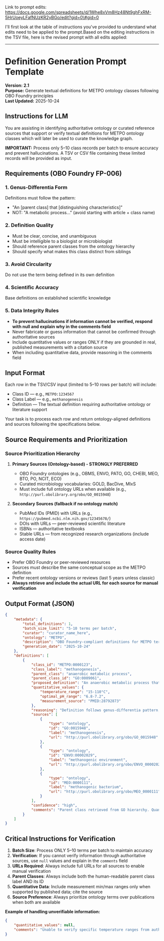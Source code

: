 Link to prompt edits:  
https://docs.google.com/spreadsheets/d/1Whe8xVm8Hz48Nt9ghFxRM-5HrUoeyLFafNUzKR2yBGo/edit?gid=0\#gid=0

I'll first look at the table of instructions you've provided to understand what edits need to be applied to the prompt.Based on the editing instructions in the TSV file, here is the revised prompt with all edits applied:

---

# Definition Generation Prompt Template

**Version: 2.1**  
**Purpose:** Generate textual definitions for METPO ontology classes following OBO Foundry principles  
**Last Updated:** 2025-10-24

## Instructions for LLM

You are assisting in identifying authoritative ontology or curated reference sources that support or verify textual definitions for METPO ontology classes which will later be used to curate the knowledge graph.

**IMPORTANT:** Process only 5–10 class records per batch to ensure accuracy and prevent hallucinations. A TSV or CSV file containing these limited records will be provided as input.

## Requirements (OBO Foundry FP-006)

### 1\. Genus-Differentia Form

Definitions must follow the pattern:

* "An \[parent class\] that \[distinguishing characteristics\]"  
* NOT: "A metabolic process..." (avoid starting with article \+ class name)

### 2\. Definition Quality

* Must be clear, concise, and unambiguous  
* Must be intelligible to a biologist or microbiologist  
* Should reference parent classes from the ontology hierarchy  
* Should specify what makes this class distinct from siblings

### 3\. Avoid Circularity

Do not use the term being defined in its own definition

### 4\. Scientific Accuracy

Base definitions on established scientific knowledge

### 5\. Data Integrity Rules

* **To prevent hallucinations if information cannot be verified, respond with null and explain why in the comments field**  
* Never fabricate or guess information that cannot be confirmed through authoritative sources  
* Include quantitative values or ranges ONLY if they are grounded in real, published measurements with a citation source  
* When including quantitative data, provide reasoning in the comments field

## Input Format

Each row in the TSV/CSV input (limited to 5–10 rows per batch) will include:

* Class ID — e.g., `METPO:1234567`  
* Class Label — e.g., `methanogenesis`  
* Definition — The textual definition requiring authoritative ontology or literature support

Your task is to process each row and return ontology-aligned definitions and sources following the specifications below.

## Source Requirements and Prioritization

### Source Prioritization Hierarchy

1. **Primary Sources (Ontology-based) \- STRONGLY PREFERRED**  
     
   * OBO Foundry ontologies (e.g., OBMS, ENVO, PATO, GO, CHEBI, MEO, BTO, PO, NCIT, ECO)  
   * Curated microbiology vocabularies: GOLD, BacDive, MIxS  
   * Must include full ontology URLs when available (e.g., `http://purl.obolibrary.org/obo/GO_0015948`)

   

2. **Secondary Sources (fallback if no ontology match)**  
     
   * PubMed IDs (PMID) with URLs (e.g., `https://pubmed.ncbi.nlm.nih.gov/12345678/`)  
   * DOIs with URLs — peer-reviewed scientific literature  
   * ISBNs — authoritative textbooks  
   * Stable URLs — from recognized research organizations (include access date)

### Source Quality Rules

* Prefer OBO Foundry or peer-reviewed resources  
* Sources must describe the same conceptual scope as the METPO definition  
* Prefer recent ontology versions or reviews (last 5 years unless classic)  
* **Always retrieve and include the actual URL for each source for manual verification**

## Output Format (JSON)

```json
{
    "metadata": {
        "total_definitions": 1,
        "batch_size_limit": "5-10 terms per batch",
        "curator": "curator_name_here",
        "ontology": "METPO",
        "description": "OBO Foundry-compliant definitions for METPO terms",
        "generation_date": "2025-10-24"
    },
    "definitions": [
        {
            "class_id": "METPO:0000123",
            "class_label": "methanogenesis",
            "parent_class": "anaerobic metabolic process",
            "parent_class_id": "GO:0009061",
            "proposed_definition": "An anaerobic metabolic process that produces methane as the primary end product, typically using carbon dioxide or acetate as electron acceptors.",
            "quantitative_values": {
                "temperature_range": "15-110°C",
                "optimal_pH_range": "6.8-7.2",
                "measurement_source": "PMID:28792873"
            },
            "reasoning": "Definition follows genus-differentia pattern, aligns with GO:0015948 (methanogenesis) and ENVO:00002029 (methanogenic environment). Clarifies distinguishing metabolic characteristics. Temperature range based on published measurements from thermophilic and mesophilic methanogens.",
            "sources": [
                {
                    "type": "ontology",
                    "id": "GO:0015948",
                    "label": "methanogenesis",
                    "url": "http://purl.obolibrary.org/obo/GO_0015948"
                },
                {
                    "type": "ontology",
                    "id": "ENVO:00002029",
                    "label": "methanogenic environment",
                    "url": "http://purl.obolibrary.org/obo/ENVO_00002029"
                },
                {
                    "type": "ontology",
                    "id": "MEO:0000111",
                    "label": "methanogenic bacterium",
                    "url": "http://purl.obolibrary.org/obo/MEO_0000111"
                }
            ],
            "confidence": "high",
            "comments": "Parent class retrieved from GO hierarchy. Quantitative temperature values based on published ranges for known methanogenic archaea. If unable to verify specific values, would mark as null."
        }
    ]
}
```

## Critical Instructions for Verification

1. **Batch Size**: Process ONLY 5–10 terms per batch to maintain accuracy  
2. **Verification**: If you cannot verify information through authoritative sources, use `null` values and explain in the `comments` field  
3. **URLs Required**: Always include full URLs for all sources to enable manual verification  
4. **Parent Classes**: Always include both the human-readable parent class label AND its ID  
5. **Quantitative Data**: Include measurement min/max ranges only when supported by published data; cite the source  
6. **Source Preference**: Always prioritize ontology terms over publications when both are available

**Example of handling unverifiable information:**

```json
{
    "quantitative_values": null,
    "comments": "Unable to verify specific temperature ranges from authoritative sources. Recommend manual curation from primary literature."
}
```
